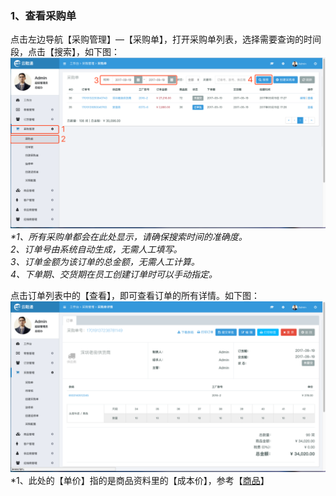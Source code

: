 ### 1、查看采购单

点击左边导航【采购管理】—【采购单】，打开采购单列表，选择需要查询的时间段，点击【搜索】，如下图：![](/assets/cggl-cgd-1.png)_\*1、所有采购单都会在此处显示，请确保搜索时间的准确度。  
  2、订单号由系统自动生成，无需人工填写。  
  3、订单金额为该订单的总金额，无需人工计算。  
  4、下单期、交货期在员工创建订单时可以手动指定。_



点击订单列表中的【查看】，即可查看订单的所有详情。如下图：![](/assets/cggl-cgd-2.png)\*1、此处的【单价】指的是商品资料里的【成本价】，参考【[商品](/shang-pin-guan-li/shang-pin.md)】

